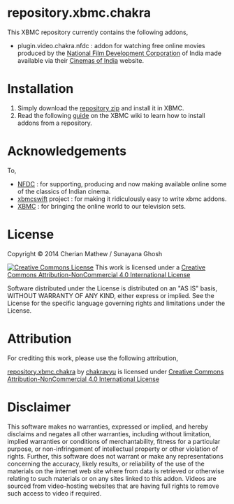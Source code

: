 repository.xbmc.chakra
======================
This XBMC repository currently contains the following addons,
 * plugin.video.chakra.nfdc : addon for watching free online movies produced by the [National Film Development Corporation](http://www.nfdcindia.com/) of India made available via their [Cinemas of India](http://www.cinemasofindia.com/) website.


Installation
============

 1. Simply download the [repository zip](https://raw.github.com/chakravyu/repository.xbmc.chakra/master/repository.xbmc.chakra/repository.xbmc.chakra-1.0.0.zip) and install it in XBMC.
 2. Read the following [guide](http://wiki.xbmc.org/index.php?title=HOW-TO:Install_an_Add-on_from_a_zip_file) on the XBMC wiki to learn how to install addons from a repository.


Acknowledgements
================

To,
 * [NFDC](http://www.nfdcindia.com/) : for supporting, producing and now making available online some of the classics of Indian cinema.
 * [xbmcswift](https://github.com/jbeluch/xbmcswift2) project : for making it ridiculously easy to write xbmc addons.
 * [XBMC](http://xbmc.org/) : for bringing the online world to our television sets.



License
=======

Copyright © 2014 Cherian Mathew / Sunayana Ghosh

[![Creative Commons License](http://i.creativecommons.org/l/by-nc/4.0/88x31.png)](http://creativecommons.org/licenses/by-nc/4.0/deed.en_US)
This work is licensed under a [Creative Commons Attribution-NonCommercial 4.0 International License](http://creativecommons.org/licenses/by-nc/4.0/deed.en_US)

Software distributed under the License is distributed on an "AS IS" basis, 
WITHOUT WARRANTY OF ANY KIND, either express or implied. 
See the License for the specific language governing rights and limitations under the License.


Attribution
===========

For crediting this work, please use the following attribution,

[repository.xbmc.chakra](https://github.com/chakravyu/repository.xbmc.chakra) by [chakravyu](https://github.com/chakravyu) is licensed under [Creative Commons Attribution-NonCommercial 4.0 International License](http://creativecommons.org/licenses/by-nc/4.0/deed.en_US)


Disclaimer
==========
This software makes no warranties, expressed or implied, and hereby disclaims and negates all other warranties, including without limitation, implied warranties or conditions of merchantability, fitness for a particular purpose, or non-infringement of intellectual property or other violation of rights. Further, this software does not warrant or make any representations concerning the accuracy, likely results, or reliability of the use of the materials on the internet web site where from data is retrieved or otherwise relating to such materials or on any sites linked to this addon. Videos are sourced from video-hosting websites that are having full rights to remove such access to video if required.

